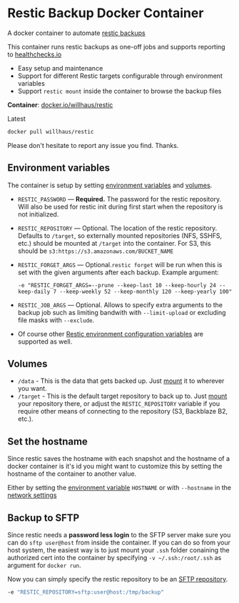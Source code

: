 # Restic Backup Docker Container

A docker container to automate [restic backups](https://restic.github.io/)

This container runs restic backups as one-off jobs and supports reporting to [healthchecks.io](https://healthchecks.io)

* Easy setup and maintenance
* Support for different Restic targets configurable through environment variables
* Support `restic mount` inside the container to browse the backup files

**Container**: [docker.io/willhaus/restic](https://hub.docker.com/repository/docker/willhaus/restic)

Latest

```bash
docker pull willhaus/restic
```

Please don't hesitate to report any issue you find. Thanks.

## Environment variables

The container is setup by setting [environment variables](https://docs.docker.com/engine/reference/run/#/env-environment-variables) and [volumes](https://docs.docker.com/engine/reference/run/#volume-shared-filesystems).

* `RESTIC_PASSWORD` — **Required.** The password for the restic repository. Will also be used for restic init during first start when the repository is not initialized.
* `RESTIC_REPOSITORY` — Optional. The location of the restic repository. Defaults to `/target`, so externally mounted repositories (NFS, SSHFS, etc.) should be mounted at `/target` into the container. For S3, this should be `s3:https://s3.amazonaws.com/BUCKET_NAME`
* `RESTIC_FORGET_ARGS` — Optional.`restic forget` will be run when this is set with the given arguments after each backup. Example argument:

    ```-e "RESTIC_FORGET_ARGS=--prune --keep-last 10 --keep-hourly 24 --keep-daily 7 --keep-weekly 52 --keep-monthly 120 --keep-yearly 100"```

* `RESTIC_JOB_ARGS` — Optional. Allows to specify extra arguments to the backup job such as limiting bandwith with `--limit-upload` or excluding file masks with `--exclude`.
* Of course other [Restic environment configuration variables](https://restic.readthedocs.io/en/latest/040_backup.html#environment-variables) are supported as well.

## Volumes

* `/data` - This is the data that gets backed up. Just [mount](https://docs.docker.com/engine/reference/run/#volume-shared-filesystems) it to wherever you want.
* `/target` - This is the default target repository to back up to. Just [mount](https://docs.docker.com/engine/reference/run/#volume-shared-filesystems) your repository there, or adjust the `RESTIC_REPOSITORY` variable if you require other means of connecting to the repository (S3, Backblaze B2, etc.).

## Set the hostname

Since restic saves the hostname with each snapshot and the hostname of a docker container is it's id you might want to customize this by setting the hostname of the container to another value.

Either by setting the [environment variable](https://docs.docker.com/engine/reference/run/#env-environment-variables) `HOSTNAME` or with `--hostname` in the [network settings](https://docs.docker.com/engine/reference/run/#network-settings)

## Backup to SFTP

Since restic needs a **password less login** to the SFTP server make sure you can do `sftp user@host` from inside the container. If you can do so from your host system, the easiest way is to just mount your `.ssh` folder conaining the authorized cert into the container by specifying `-v ~/.ssh:/root/.ssh` as argument for `docker run`.

Now you can simply specify the restic repository to be an [SFTP repository](https://restic.readthedocs.io/en/stable/Manual/#create-an-sftp-repository).

```bash
-e "RESTIC_REPOSITORY=sftp:user@host:/tmp/backup"
```

